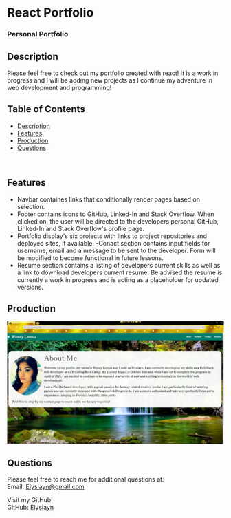 # React Portfolio

### Personal Portfolio

## Description

Please feel free to check out my portfolio created with react! It is a work in progress and I will be adding new projects as I continue my adventure in web development and programming! 

## Table of Contents

- [Description](#Description)
- [Features](#Features)
- [Production](#Production)
- [Questions](#Questions)

<br>

## Features

- Navbar containes links that conditionally render pages based on selection. 
- Footer contains icons to GitHub, Linked-In and Stack Overflow. When clicked on, the user will be directed to the developers personal GitHub, Linked-In and Stack Overflow's profile page.
- Portfolio display's six projects with links to project repositories and deployed sites, if available.
-Conact section contains input fields for username, email and a message to be sent to the developer. Form will be modified to become functional in future lessons. 
- Resume section contains a listing of developers current skills as well as a link to download developers current resume. Be advised the resume is currently a work in progress and is acting as a placeholder for updated versions. 

## Production

[![Wendy-Lemus](/src/assets/images/screenshot.png)](https://elysiayn.github.io/Wendy-Lemus/)

## Questions

Please feel free to reach me for additional questions at:
<br>
Email: Elysiayn@gmail.com

Visit my GitHub!
<br>
GitHub: [Elysiayn](https://github.com/Elysiayn)

